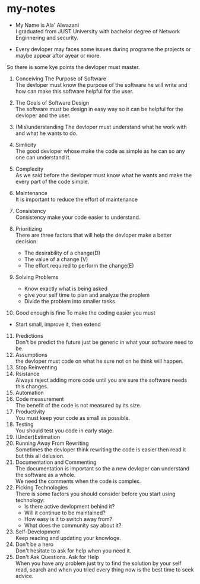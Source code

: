 # my-notes
* My Name is Ala' Alwazani  
I graduated from JUST University with bachelor degree of Network Enginnering and security.  

* Every devloper may faces some issues during programe the projects or maybe appear aftor ayear or more.  

So there is some kye points the devloper must master.  

1. Conceiving The Purpose of Software  
The devloper must know the purpose of the software he will write and how can make this software helpful for the user.  
2. The Goals of Software Design  
The software must be design in easy way so it can be helpful for the devloper and the user.  
3. (Mis)understanding
The devloper must understand what he work with and what he wants to do.  
4. Simlicity  
The good devloper whose make the code as simple as he can so any one can understand it.  
5. Complexity  
As we said before the devloper must know what he wants and make the every part of the code simple.  
6. Maintenance  
It is important to reduce the effort of maintenance  
7. Consistency  
Consistency make your code easier to understand.    
8. Prioritizing  
There are three factors that will help the devloper make a better decision:  
    -  The desirability of a change(D)  
    -  The value of a change (V)   
    -  The effort required to perform the change(E)  

9. Solving Problems  
    -  Know exactly what is being asked  
    -  give your self time to plan and analyze the proplem  
    -  Divide the problem into smaller tasks.
10. Good enough is fine
To make the coding easier you must
- Start small, improve it, then extend  
11. Predictions  
Don't be predict the future just be generic in what your software need to be.  
12. Assumptions  
the devloper must code on what he sure not on he think will happen.  
13. Stop Reinventing  
14. Rsistance  
Always reject adding more code until you are sure the software needs this changes.  
15. Automation  
16. Code measurement  
The benefit of the code is not measured by its size.  
17. Productivity  
You must keep your code as small as possible.  
18. Testing  
You should test you code in early stage.  
19. (Under)Estimation  
20. Running Away From Rewriting  
Sometimes the devloper think rewriting the code is easier then read it but this all delusion.  
21. Documentation and Commenting  
The documentation is important so the a new devloper can understand the software as a whole.  
We need the comments when the code is complex.  
22. Picking Technologies  
There is some factors you should consider before you start using technology:  
    -  Is there active devlopment behind it?  
    -  Will it continue to be maintained?  
    -  How easy is it to switch away from?  
    -  What does the community say about it?  
23. Self-Development  
Keep reading and updating your knowloge.  
24. Don't be a hero  
Don't hesitate to ask for help when you need it.  
25. Don't Ask Questions..Ask for Help  
When you have any problem just try to find the solution by your self read, search and when you tried every thing now is the best time to seek advice.  







